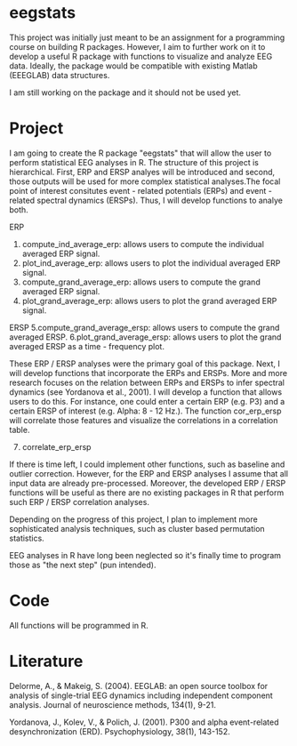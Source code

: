 # eegstats
This project was initially just meant to be an assignment for a programming course on building R packages. However, I aim to further work on it to develop a useful R package with functions to visualize and analyze EEG data. Ideally, the package would be compatible with existing Matlab (EEEGLAB) data structures. 

I am still working on the package and it should not be used yet.

# Project
I am going to create the R package "eegstats" that will allow the user to perform statistical EEG analyses in R. The structure of this project is hierarchical. First, ERP and ERSP analyes will be introduced and second, those outputs will be used for more complex statistical analyses.The focal point of interest consitutes event - related potentials (ERPs) and event - related spectral dynamics (ERSPs). Thus, I will develop functions to analye both. 

ERP
 1. compute_ind_average_erp: allows users to compute the individual averaged ERP signal.
 2. plot_ind_average_erp: allows users to plot the individual averaged ERP signal.
 3. compute_grand_average_erp: allows users to compute the grand averaged ERP signal.
 4. plot_grand_average_erp: allows users to plot the grand averaged ERP signal.
 
ERSP
 5.compute_grand_average_ersp: allows users to compute the grand averaged ERSP.
 6.plot_grand_average_ersp: allows users to plot the grand averaged ERSP as a time - frequency plot.

These ERP / ERSP analyses were the primary goal of this package. Next, I will develop functions that incorporate the ERPs and ERSPs. More and more research focuses on the relation between ERPs and ERSPs to infer spectral dynamics (see Yordanova et al., 2001). I will develop a function that allows users to do this. For instance, one could enter a certain ERP (e.g. P3) and a certain ERSP of interest (e.g. Alpha: 8 - 12 Hz.). The function cor_erp_ersp will correlate those features and visualize the correlations in a correlation table.

 7. correlate_erp_ersp 
 
If there is time left, I could implement other functions, such as baseline and outlier correction. However, for the ERP and ERSP analyses I assume that all input data are already pre-processed. Moreover, the developed ERP / ERSP functions will be useful as there are  no existing packages in R that perform such ERP / ERSP correlation analyses. 

Depending on the progress of this project, I plan to implement more sophisticated analysis techniques, such as cluster based permutation statistics.

EEG analyses in R have long been neglected so it's finally time to program those as "the next step" (pun intended).

# Code
All functions will be programmed in R.

# Literature

Delorme, A., & Makeig, S. (2004). EEGLAB: an open source toolbox for analysis of single-trial EEG dynamics including independent component analysis. Journal of neuroscience methods, 134(1), 9-21.

Yordanova, J., Kolev, V., & Polich, J. (2001). P300 and alpha event-related desynchronization (ERD). Psychophysiology, 38(1), 143-152.
